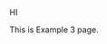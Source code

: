 <html>
  <head><script src="https://cdn.onesignal.com/sdks/web/v16/OneSignalSDK.page.js" defer></script>
<script>
  window.OneSignalDeferred = window.OneSignalDeferred || [];
  OneSignalDeferred.push(function(OneSignal) {
    OneSignal.init({
      appId: "YOUR_ONESIGNAL_APP_ID",
      safari_web_id: "YOUR_SAFARI_WEB_ID",
      notifyButton: {
        enable: true,
      },
    });
  });
</script>
    HI
  </head>
  <body>
    <p>This is Example 3 page.</p>
  </body>
</html>
